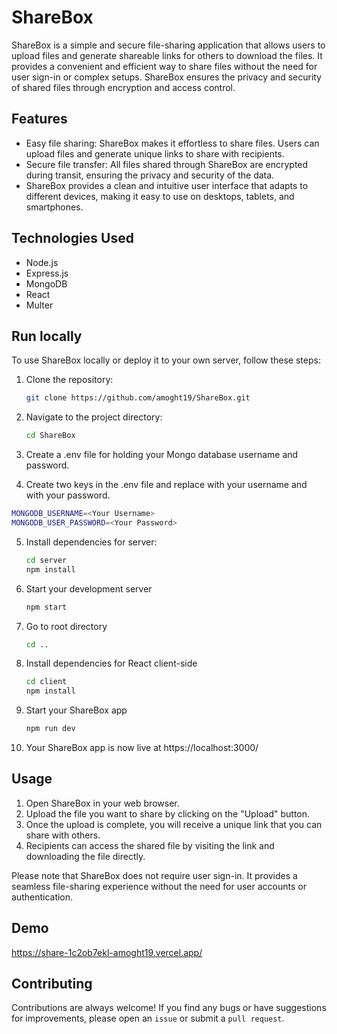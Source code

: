# ShareBox

ShareBox is a simple and secure file-sharing application that allows users to upload files and generate shareable links for others to download the files. It provides a convenient and efficient way to share files without the need for user sign-in or complex setups. ShareBox ensures the privacy and security of shared files through encryption and access control.

## Features

- Easy file sharing: ShareBox makes it effortless to share files. Users can upload files and generate unique links to share with recipients.
- Secure file transfer: All files shared through ShareBox are encrypted during transit, ensuring the privacy and security of the data.
- ShareBox provides a clean and intuitive user interface that adapts to different devices, making it easy to use on desktops, tablets, and smartphones.


## Technologies Used

- Node.js
- Express.js
- MongoDB
- React
- Multer

## Run locally

To use ShareBox locally or deploy it to your own server, follow these steps:

1. Clone the repository:

   ```bash
   git clone https://github.com/amoght19/ShareBox.git
   ```

2. Navigate to the project directory:
    ```bash
    cd ShareBox
    ```

3. Create a .env file for holding your Mongo database username and password.

4. Create two keys in the .env file and replace <Your Username> with your username and <Your Password> with your password.
```bash
MONGODB_USERNAME=<Your Username>
MONGODB_USER_PASSWORD=<Your Password>
   ```

5. Install dependencies for server:

   ```bash
   cd server
   npm install
   ```

6. Start your development  server

   ```bash
   npm start
   ```

7. Go to root directory

   ```bash
   cd ..
   ```

8. Install dependencies for React client-side

   ```bash
   cd client
   npm install
   ```

9. Start your ShareBox app

   ```bash
   npm run dev
   ```

10. Your ShareBox app is now live at https://localhost:3000/

## Usage

1. Open ShareBox in your web browser.
2. Upload the file you want to share by clicking on the "Upload" button.
3. Once the upload is complete, you will receive a unique link that you can share with others.
4. Recipients can access the shared file by visiting the link and downloading the file directly.

Please note that ShareBox does not require user sign-in. It provides a seamless file-sharing experience without the need for user accounts or authentication.


   


## Demo

https://share-1c2ob7ekl-amoght19.vercel.app/


## Contributing

Contributions are always welcome!
If you find any bugs or have suggestions for improvements, please open an `issue` or submit a `pull request`.
